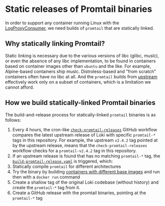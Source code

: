 # Static releases of Promtail binaries

In order to support any container running Linux with the [LogProxyConsumer](lib/charms/loki_k8s/v0/loki_push_api.py), we need builds of `promtail` that are statically linked.

## Why statically linking Promtail?

Static linking is necessary due to the various versions of libc (glibc, muslc), or even the absence of any libc implementation, to be found in containers based on container images other than `ubuntu` and the like.
For example, Alpine-based containers ship muslc.
Distroless-based and "from scratch" containers often have no libc at all.
And the `promtail` builds from [upstream](https://github.com/grafana/loki/releases/) effectively work only on a subset of containers, which is a limitation we cannot afford.

## How we build statically-linked Promtail binaries

The build-and-release process for statically-linked `promtail` binaries is as follows:

1. Every 4 hours, the cron-like [`check-promtail-releases`](.github/workflows/check-promtail-releases.yaml) GitHub workflow compares the latest upstream release of Loki with specific `promtail-*` tags in this repository.
For example, the upstream `v2.4.2` tag pointed at by the upstream release, means that the `check-promtail-releases` workflow checks for a `promtail-v2.4.2` tag in this repository.
2. If an upstream release is found that has no matching `promtail-*` tag, the [`build-promtail-release.yaml`](.github/workflows/build-promtail-release.yaml) is triggered, which:
  1. Statically compile `promtail` for different architectures
  2. Try the binary by building [containers with different base images](promtail-build/static/test) and run then with a `docker run` command
  3. Create a shallow tag of the original Loki codebase (without history) and create the `promtail-*` tag from it.
  4. Create a GitHub release with the promtail binaries, pointing at the `promtail-*` tag
  